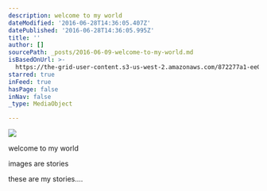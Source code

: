 ```yaml
---
description: welcome to my world
dateModified: '2016-06-28T14:36:05.407Z'
datePublished: '2016-06-28T14:36:05.995Z'
title: ''
author: []
sourcePath: _posts/2016-06-09-welcome-to-my-world.md
isBasedOnUrl: >-
  https://the-grid-user-content.s3-us-west-2.amazonaws.com/872277a1-ee0f-4146-8e29-1268e2f72b0d.jpg
starred: true
inFeed: true
hasPage: false
inNav: false
_type: MediaObject

---
```

![](https://the-grid-user-content.s3-us-west-2.amazonaws.com/872277a1-ee0f-4146-8e29-1268e2f72b0d.jpg)

welcome to my world

images are stories

these are my stories....